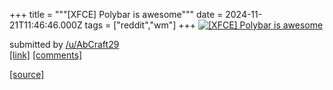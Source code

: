 +++
title = """[XFCE] Polybar is awesome"""
date = 2024-11-21T11:46:46.000Z
tags = ["reddit","wm"]
+++
[![[XFCE] Polybar is awesome](https://a.thumbs.redditmedia.com/3mjEUxw3sah3aIrIUHz7-7TbH-mi5IjaQZPVhu48Gx0.jpg "[XFCE] Polybar is awesome")](https://www.reddit.com/r/unixporn/comments/1gwedr2/xfce_polybar_is_awesome/)

submitted by [/u/AbCraft29](https://www.reddit.com/user/AbCraft29)  
[\[link\]](https://www.reddit.com/gallery/1gwedr2) [\[comments\]](https://www.reddit.com/r/unixporn/comments/1gwedr2/xfce_polybar_is_awesome/)

[[source]](https://www.reddit.com/r/unixporn/comments/1gwedr2/xfce_polybar_is_awesome/)
